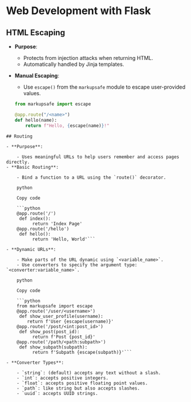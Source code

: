 # Web Development with Flask

## HTML Escaping

- **Purpose**:
  - Protects from injection attacks when returning HTML.
  - Automatically handled by Jinja templates.

- **Manual Escaping**:
  - Use `escape()` from the `markupsafe` module to escape user-provided values.
  ```python
  from markupsafe import escape

  @app.route("/<name>")
  def hello(name):
      return f"Hello, {escape(name)}!"
```
## Routing

- **Purpose**:
    
    - Uses meaningful URLs to help users remember and access pages directly.
- **Basic Routing**:
    
    - Bind a function to a URL using the `route()` decorator.
    
    python
    
    Copy code
    
    ```python
    @app.route('/')
     def index():
          return 'Index Page'
	@app.route('/hello')
	 def hello():
	      return 'Hello, World'```
    
- **Dynamic URLs**:
    
    - Make parts of the URL dynamic using `<variable_name>`.
    - Use converters to specify the argument type: `<converter:variable_name>`.
    
    python
    
    Copy code
    
    ```python
    from markupsafe import escape
    @app.route('/user/<username>')
     def show_user_profile(username):     
	    return f'User {escape(username)}'
	@app.route('/post/<int:post_id>')
	 def show_post(post_id):
	      return f'Post {post_id}'
	@app.route('/path/<path:subpath>')
	 def show_subpath(subpath):
	      return f'Subpath {escape(subpath)}'```
    
- **Converter Types**:
    
    - `string`: (default) accepts any text without a slash.
    - `int`: accepts positive integers.
    - `float`: accepts positive floating point values.
    - `path`: like string but also accepts slashes.
    - `uuid`: accepts UUID strings.